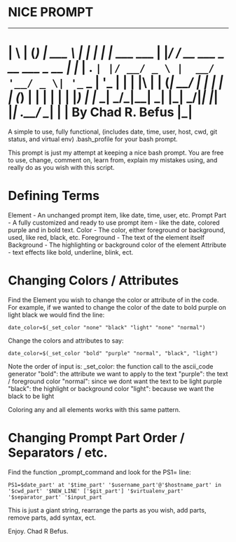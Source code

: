 
NICE PROMPT
===========

  _   _ _           ______                          _
 | \ | (_)          | ___ \                        | |
 |  \| |_  ___ ___  | |_/ / __ ___  _ __ ___  _ __ | |_
 | . ` | |/ __/ _ \ |  __/ '__/ _ \| '_ ` _ \| '_ \| __|
 | |\  | | (_|  __/ | |  | | | (_) | | | | | | |_) | |_
 \_| \_/_|\___\___| \_|  |_|  \___/|_| |_| |_| .__/ \__|
                                             | |
 By Chad R. Befus                            |_|
 ================

A simple to use, fully functional, (includes date, time, user, host, cwd, git status, and virtual env) .bash_profile for your bash prompt.

This prompt is just my attempt at keeping a nice bash prompt.  You are free to use, change, comment on, learn from, explain my mistakes using, and really do as you wish with this script.

Defining Terms
==============

Element - An unchanged prompt item, like date, time, user, etc.
Prompt Part - A fully customized and ready to use prompt item - like the date, colored purple and in bold text.
Color - The color, either foreground or background, used, like red, black, etc.
Foreground - The text of the element itself
Background - The highlighting or background color of the element
Attribute - text effects like bold, underline, blink, ect.


Changing Colors / Attributes
============================

Find the Element you wish to change the color or attribute of in the code.  For example, if we wanted to change the color of the date to bold purple on light black we would find the line:

    date_color=$(_set_color "none" "black" "light" "none" "normal")

Change the colors and attributes to say:

    date_color=$(_set_color "bold" "purple" "normal", "black", "light")

Note the order of input is:
    _set_color: the function call to the ascii_code generator
    "bold": the attribute we want to apply to the text
    "purple": the text / foreground color
    "normal": since we dont want the text to be light purple
    "black": the highlight or background color
    "light": because we want the black to be light

Coloring any and all elements works with this same pattern.


Changing Prompt Part Order / Separators / etc.
==============================================

Find the function _prompt_command and look for the PS1= line:

    PS1=$date_part' at '$time_part' '$username_part'@'$hostname_part' in '$cwd_part' '$NEW_LINE' ['$git_part'] '$virtualenv_part' '$separator_part' '$input_part

This is just a giant string, rearrange the parts as you wish, add parts, remove parts, add syntax, ect.


Enjoy.
Chad R Befus.
